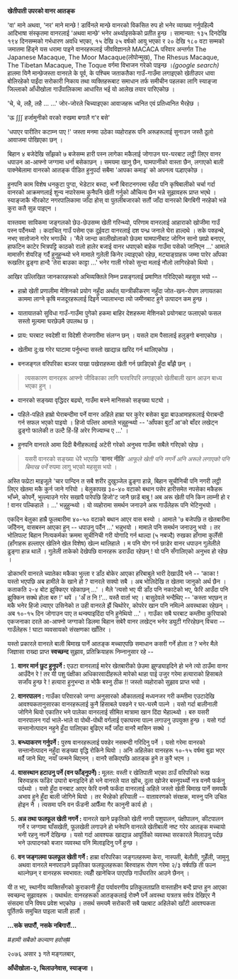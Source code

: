 **खेतीपाती उपरको वानर आतङ्क**

'वा' माने अथवा, 'नर' माने मान्छे ! डार्विनले मान्छे वानरको विकसित रुप हो भनेर
व्याख्या गर्नुपहिल्यै आदिभाषा संस्कृतमा वानरलाई 'अथवा मान्छे' भनेर अर्थ्याइसकेको प्रतीत
हुन्छ । सामान्यत: १३५ दिनदेखि १९४ दिनसम्मको गर्भधारण अवधि भएका, १५ देखि २५
वर्षको आयु भएका र २० देखि १८० वटा सम्मको जमातमा हिंड्ने यस धरामा पाइने वानरहरूलाई
जीवविज्ञानले MACACA परिवार अन्तर्गत The Japanese Macaque, The Moor
Macaque(लोपोन्मुख), The Rhesus Macaque, The Tibetan Macaque, The Toque
वर्गमा विभाजन गरेको पाइन्छ ।*(google search)* हालमा यिनै मान्छेजस्ता वानरले के
पूर्व, के पश्चिम जताकतैका गाउँ-गाउँमा लगाइएको खेतीउपर धावा बोलिरहेको पाईंदा
सरोकारी निकाय तथा व्यक्तिहरूबाट समाधान तर्फ समीचीन पहलका लागि स्याङ्जा जिल्लाको
आँधीखोला गाउँपालिकामा आधारित भई यो आलेख तयार पारिएकोछ ।

'चे, चे, लहै, लहै ... ...' जोर-जोरले चिच्याइएका आवाजहरू ध्वनित एवं प्रतिध्वनित भैरहेछ
।

'ऊ ∫∫∫ हर्जामुनीको वरको रुखमा बगालै ग'र बसे'

'धपाएर पारीतिर कटाम्न पाए !' जस्ता मनमा उठेका व्यहोराहरू पनि अरूहरूलाई सुनाउन
जस्तै ठूलो आवाजमा पोखिएका छन् ।

बिहान ४ बजेदेखि साँझको ७ बजेसम्म हारी पस्न लागेका मकैलाई जोगाउन घर-घरबाट लट्ठी
लिएर वानर धपाउन आ-आफ्नो जग्गामा धर्ना बसेकाछन् । समयमा खानु छैन, घामपानीको
वास्ता छैन, लगाएको बाली पाक्नेबेलामा वानरको आतङ्क पीडित हुनुपर्दा सबैमा 'आपका
कमाइ' को अपनत्व पल्हाएकोछ ।

हुनपनि काम विशेष धनकुटा पुग्दा, भेडेटार बस्दा, भनौं बिराटनगरमा रहँदा पनि कृषिबालीको
चर्चा गर्दा वानरको आक्रमणलाई शुन्य नपारेसम्म कुनैपनि खेती गर्नुको औचित्य छैन भन्ने
सुझावहरू प्राप्त भएथे । स्याङ्जाकै भीरकोट नगरपालिकामा जाँदा होस् वा पुतलीबजारको सतौं
जाँदा वानरको बिगबिगी नरहेको भन्ने कुरा कतै सुन्न पाइएन ।

वास्तवमा साविकमा जङ्गलको छेउ-छेउसम्म खेती गरिन्थ्यो, परिणाम वानरलाई आहाराको
खोजीमा गाउँ पस्न पर्दैनथ्यो । कदाचित् गाउँ पसेमा एक दुईवटा वानरलाई दश पन्ध्र जनाले
घेरा हाल्दथे । सके पक्डन्थे, नभए सातोजाने गरेर भगाउँथे । 'मैले जान्दा कालीखोलाको छेउमा
घामपानीबाट जोगिन सानो छाप्रो बनाएर, हाफटिन काटेर भित्रपट्टि काठको रालो हालेर
बजाई वानर धपाएको बाहेक गाउँमा पसेको जानिएन ...' आमाले मामासँग शेयरिङ् गर्दै
हुनुहुन्थ्यो भने मामाले गुलेली किनेर ल्याइएको रहेछ, मट्याङ्ग्राहरू जम्मा पारेर आँपका रूखतिर
ढुङ्गा हान्दै 'तेरा बाउका काट्टा ...' भनेर गाली गरेको सुन्दा मलाई नौलो लागिरहेको
थियो ।

आखिर उल्लिखित जानकारहरूको अभिव्यक्तिले निम्न प्रसङ्गलाई प्रमाणित गरिदिएको महसुस
भयो --

- हाम्रो खेती प्रणालीमा मेशिनको प्रयोग नहुँदा अर्थात् यान्त्रीकीकरण नहुँदा
  जोत-खन-रोपण लगायतका काममा लाग्ने कृषि मजदूरहरूलाई दिइने ज्यालाभन्दा त्यो
  जमीनबाट हुने उत्पादन कम हुन्छ ।

- यातायातको सुविधा गाउँ-गाउँमा पुगेको हकमा बाहिर देशहरूमा मेशिनको प्रयोगबाट
  फलाएको फसल सस्तो मूल्यमा घरछेउमै उपलब्ध छ ।

- प्राय: घरबाट स्वदेशी वा विदेशी रोजगारीमा संलग्न छन् । यसले दाम पैसालाई हलुङ्गो
  बनाएकोछ ।

- खेतीमा दु:ख गरेर घाटामा पर्नुभन्दा सस्तो खाद्यान्न खरिद गर्न थालिएकोछ ।

- बनजङ्गल वरिपरिका बञ्जर पाखा पखेराहरूमा खेती गर्न छाडिएको हुँदा बाँझै छन् ।

> त्यसकारण वानरहरू आफ्नो जीविकाका लागि घरवरिपरि लगाइएको खेतीबाली खान आउन
> बाध्य भएका हुन् ।

- वानरको सङ्ख्या वृद्धिदर बढ्यो, गाउँमा बस्ने मानिसको सङ्ख्या घट्यो ।

- पहिले-पहिले हाम्रो घेराबन्दीमा पर्ने वानर अहिले हाम्रा घर कुरेर बसेका बुढा
  बाउआमाहरूलाई घेराबन्दी गर्न सफल भएको पाइयो । हिजो पल्तिर आमाले भन्नुहुन्थ्यो --
  'आँपका बुटाँ आ'को बाँदर लखेट्न ढुङ्गो फालेकी त उल्टै हिं-हिं अरेर गिज्याम्च ए ...' ।

- हुनपनि वानरले आमा दिदी बैनीहरूलाई अटेरी गरेको अनुभव गाउँमा सबैले गरिएको रहेछ ।

> यसरी वानरको सङ्ख्या धेरै भएपछि '**वानर नीति**' *आफूले खेती पनि नगर्ने अनि अरूले
> लगाएको पनि बिमाख पर्ने* रुपमा लागु भएको महसुस भयो ।

अस्ति फप्रेटा माइजूले 'चार पान्दिन त सबै शरीर दुखुञ्जेल ढुङ्गा हान्ने, बिहान सूचीनिची
पनि नगरी लट्ठी लिएर खेतमा मकै कुर्न जाने गरियो । बेलुकापख ३०-४० वटाको बथान पसेर
हारीसमेत नपसेका मकैहरू भाँच्ने, कोपर्ने, भुत्ल्याउने गरेर सखापै पारेपछि हिजो'ट जानै छाडें
बाबु ! अब अरू खेती पनि किन लाम्नी हो र ! वानर पल्किहाले । ...' भन्नुहुन्थ्यो । यो
व्यहोरामा समर्थन जनाउने अरू गाउँलेहरू पनि भेटिनुभयो ।

एकदिन बेलुका हाम्रै फूलबारीमा ४०-५० वटाको बथान आएर वास बस्यो । आमाले '७ बजेपछि त
खेतबारीमा जाँदैनन्, वासबस्न आएका हुन् -- धपाउनु पर्दैन ...' भन्नुभयो । मामाले पनि
समर्थन जनाउनु भयो । तर भोलिपल्ट बिहान नित्यकर्मका क्रममा सूचीनिची गरी योगादि
गर्न थाल्दा (५ नबज्दै) रुखका हाँगामा कुर्लेंसी (हाँगाहरू हल्लाएर खेलिने खेल विशेष) खेल्न
थालिहाले । म पनि योग गर्न छाडेर वानर धपाउन गुलेलीले ढुङ्गा हान्न थालें । गुलेली ताकेको
देखेपछि वानरहरू डराउँदा रहेछन् ! यो पनि सँगालिएको अनुभव हो रहेछ ।

डोकाभरि वानरले च्यातेका मकैका भुत्ला र डाँठ बोकेर आएका हरिबाबुले भारी देखाउँदै भने --
'काका ! यस्तो भएपछि अब हामीले के खाने हो ? वानरले सक्यो सबै । अब भोलिदेखि त खेतमा
जानुको अर्थ छैन । कताकति २-४ बोट झुक्किएर रहेकाछन् ...' । मैले 'त्यसो भए यी डाँठ
पनि नकाटेको भए, फेरि आउँदा पनि झुक्किन सक्थे होला बरु !' थपें । 'अँ त नि !'... यस्तै
वार्ता भए । बासुदेवले भन्दैथिए -- 'कस्ता भएछन् त मकै भनेर हिजो ल्याएर उसिनेको त उही
वानरले झैं चिथोरेर, कोपरेर खान पनि नमिल्ने अवस्थाका रहेछन् । अब १०-१५ दिन जोगाउन
पाए त थन्क्याइदिंदा पनि हुनेथियो ...' । गाउँका सबै घरबाट कम्तीमा कुरियाको एकजनाका
दरले आ-आफ्नो जग्गाको डिलमा बिहान सबेरै वानर लखेट्न भनेर ड्युटी गरिरहेछन् विचरा --
गाउँलेहरू ! घाटा व्यवसायको संरक्षणका खाँतिर ।

यस्तो प्रकारले वानरले बाली बिमाख पार्ने आतङ्क मच्चाएपछि समाधान कसरी गर्ने होला त ?
भनेर मैले जिज्ञासा राख्दा प्राप्त **स्वच्छन्द** सुझाव, प्रतिक्रियाहरू निम्नानुसार रहे --

1)  **वानर मार्न छुट हुनुपर्ने :** एउटा वानरलाई मारेर खेतबारीको छेउमा झुण्ड्याइदिने
    हो भने त्यो ठाउँमा वानर आउँदैन रे ! तर यी पशु पंक्षीका अधिकारवादीहरूले मारेको
    थाहा पाई उजुर गरेमा हत्याराको हिसाबले सजाँय हुन्छ रे ! हत्यारा हुनुभन्दा त भोकै
    बस्नु ठीक !! जस्तो व्यहोराको सुझाव प्राप्त भयो ।

2)  **वानरपालन :** गाउँका परिवारको जग्गा अनुसारको औकातलाई मध्यनजर गरी कम्तीमा
    एउटादेखि आवश्यकतानुसारका वानरहरूलाई कुनै हिसाबले पक्डने र घर-घरमै पाल्ने । यसो
    गर्दा बालीनाली जोगिने थियो एकातिर भने पालेका वानरलाई सीमित मात्रामा खान
    दिंदा भैहाल्थ्यो । बरु यसरी वानरपालन गर्दा भाले-भाले वा पोथी-पोथी वर्गलाई
    एकाघरमा पाल्न लगाउनु उपयुक्त हुन्छ । यसो गर्दा सन्तानोत्पादन नहुने हुँदा पालिएका
    बुढिएर मर्दै जाँदा वानरै मासिन सक्थे ।

3)  **बन्ध्याकरण गर्नुपर्ने :** पुरुष वानरहरूलाई पक्डेर नसबन्दी गरिदिनु पर्ने । यसो
    गरेमा वानरको सन्तानोत्पादन नहुँदा सङ्ख्या वृद्धि रोकिने थियो । अनि अहिलेका
    वानरहरू १०-१५ वर्षमा बुढा भएर मर्दै जाने थिए, नयाँ जन्मने थिएनन् । वानरै
    सकिएपछि आतङ्क हुने त कुरै भएन ।

4)  **वासस्थान हटाउनु पर्ने (वन फाँड्नुपर्ने) :** मूलत: वस्ती र खेतिपाती भएका ठाउँ
    वरिपरिको रूख बिरुवाहरू फाँडेर उघारो बनाइदिने हो भने वानरले यात खोंच, दुला खोजेर
    बस्नुपर्थ्यो नत्र वनमै फर्कनु पर्दथ्यो । यसो हुँदा वनबाट आएर फेरि वनमै फर्कंदा
    वानरलाई अहिले जस्तो खेती बिमाख पार्ने समयकै अभाव हुने हुँदा बाली जोगिने थियो ।
    तर भैरहेको हरियाली -- वातावरणको संरक्षक, मास्नु पनि उचित होइन नै । त्यसमा
    पनि वन फँडनी आफैँमा गैर कानुनी कार्य हो ।

5)  **अन्न तथा फलफूल खेती नगर्ने :** वानरले खाने प्रकृतिको खेती नगरी पशुपालन,
    पंक्षीपालन, कीटपालन गर्ने र जग्गामा घाँसखेती, फूलखेती लगाउने हो भनेपनि वानरले
    खेतीबाली नष्ट गरेर आतङ्क मच्चायो भनी रहनु नपर्ने देखिन्छ । यसो गर्दा आवश्यक
    खाद्यान्न आपूर्तिको व्यवस्था सरकारले मिलाउनु पर्दछ भने उत्पादनको बजार व्यवस्था
    पनि मिलाइदिनु पर्ने हुन्छ ।

6)  **वन जङ्गलमा फलफूल खेती गर्ने :** हाम्रा वरिपरिका जङ्गलहरूमा केरा, नास्पती,
    बेलौती, गुहेँली, जामुनु अथवा वानरले मनपराउने प्रकृतिका फलफूलहरूका बिरुवाहरू रोपण
    गरेमा २/३ वर्षपछि ती फल्न थाल्नेछन् र वानरहरू स्वभावत: त्यहीँ खानेचिज पाएपछि
    गाउँघरतिर आउने छैनन् ।

यी त भए, स्थानीय व्यक्तिसँगको कुराकानी हुँदा पर्यावरणीय प्रतिकूलताप्रति वास्ताहीन
बन्दै प्राप्त हुन आएका स्वच्छन्द सुझावहरू । यथार्थत: वानरहरूको आतङ्कलाई रोक्नै पर्ने
अवस्था यत्रतत्र सर्वत्र देखिएर नै संसदमा पनि विषय प्रवेश भएकोछ । तसर्थ समयमै सरोकारी
सबै पक्षबाट अहिलेको खाँटी आवश्यकता पूर्तितर्फ समुचित पाइला चाली हालौं ।

**...सके सपारौं, नसके नबिगारौं...**

*#हामी सबैको कल्याण हवोस्#*

२०७६ असार ३ गते मङ्गलबार,

**आँधीखोला-२, चिलाउनेवास, स्याङ्जा ।**
